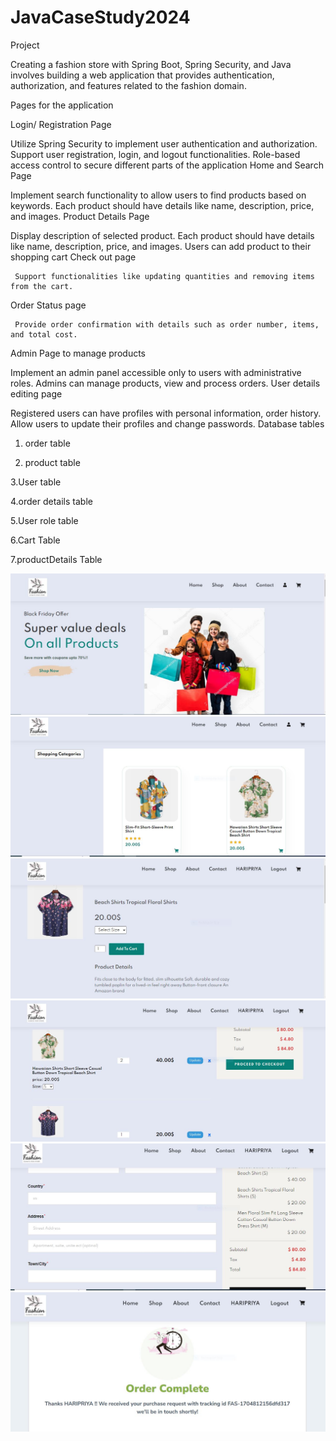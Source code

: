 # JavaCaseStudy2024
Project

Creating a fashion store with Spring Boot, Spring Security, and Java involves building a web application that provides authentication, authorization, and features related to the fashion domain.

Pages  for the application

Login/ Registration Page

Utilize Spring Security to implement user authentication and authorization.
Support user registration, login, and logout functionalities.
Role-based access control to secure different parts of the application
Home and Search Page

Implement search functionality to allow users to find products based on keywords.
Each product should have details like name, description, price, and images.
Product Details Page

Display description of  selected product.
Each product should have details like name, description, price, and images.
Users can add product to their shopping cart
Check out page

     Support functionalities like updating quantities and removing items from the cart.
Order Status page

     Provide order confirmation with details such as order number, items, and total cost.
Admin Page to manage products

Implement an admin panel accessible only to users with administrative roles.
Admins can manage products, view and process orders.
User details editing page

Registered users can have profiles with personal information, order history.
Allow users to update their profiles and change passwords.
Database tables

1. order table

2. product table

3.User table

4.order details table

5.User role table

6.Cart Table

7.productDetails Table

![home.JPG](project_images/home.JPG)
![shop.JPG](project_images/shop.JPG)
![product_detail.JPG](project_images/product_detail.JPG)
![cartpage.JPG](project_images/cartpage.JPG)
![checkoutpage.JPG](project_images/checkoutpage.JPG)
![orderplaced.JPG](project_images/orderplaced.JPG)
